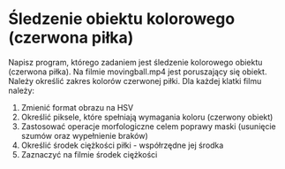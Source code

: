 # Śledzenie obiektu kolorowego (czerwona piłka)

Napisz program, którego zadaniem jest śledzenie kolorowego obiektu (czerwona piłka).  Na filmie  movingball.mp4  jest poruszający się obiekt. Należy określić zakres kolorów czerwonej piłki. Dla każdej klatki filmu należy:

1. Zmienić format obrazu na HSV
2. Określić piksele, które spełniają wymagania koloru (czerwony obiekt)
3. Zastosować operacje morfologiczne celem poprawy maski (usunięcie szumów oraz wypełnienie braków)
4. Określić środek ciężkości piłki - współrzędne jej środka
5. Zaznaczyć na filmie środek ciężkości